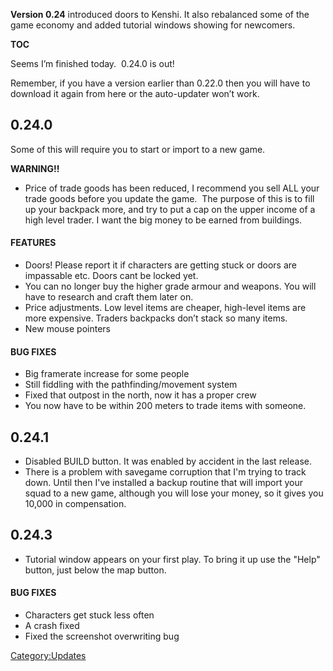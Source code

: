 **Version 0.24** introduced doors to Kenshi. It also rebalanced some of
the game economy and added tutorial windows showing for newcomers.

__TOC__

Seems I’m finished today.  0.24.0 is out!

Remember, if you have a version earlier than 0.22.0 then you will have
to download it again from here or the auto-updater won’t work.

## 0.24.0

Some of this will require you to start or import to a new game.

**WARNING!!**

- Price of trade goods has been reduced, I recommend you sell ALL your
  trade goods before you update the game.  The purpose of this is to
  fill up your backpack more, and try to put a cap on the upper income
  of a high level trader. I want the big money to be earned from
  buildings.

#### FEATURES

- Doors! Please report it if characters are getting stuck or doors are
  impassable etc. Doors cant be locked yet.
- You can no longer buy the higher grade armour and weapons. You will
  have to research and craft them later on.
- Price adjustments. Low level items are cheaper, high-level items are
  more expensive. Traders backpacks don’t stack so many items.
- New mouse pointers

#### BUG FIXES

- Big framerate increase for some people
- Still fiddling with the pathfinding/movement system
- Fixed that outpost in the north, now it has a proper crew
- You now have to be within 200 meters to trade items with someone.

## 0.24.1

- Disabled BUILD button. It was enabled by accident in the last release.
- There is a problem with savegame corruption that I'm trying to track
  down. Until then I've installed a backup routine that will import your
  squad to a new game, although you will lose your money, so it gives
  you 10,000 in compensation.

## 0.24.3

- Tutorial window appears on your first play. To bring it up use the
  "Help" button, just below the map button.

#### BUG FIXES

- Characters get stuck less often
- A crash fixed
- Fixed the screenshot overwriting bug

[Category:Updates](Category:Updates "wikilink")